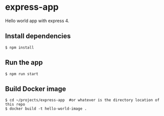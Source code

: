 # express-app
Hello world app with express 4.

## Install dependencies
```
$ npm install
```

## Run the app
```
$ npm run start
```

## Build Docker image
```
$ cd ~/projects/express-app  #or whatever is the directory location of this repo
$ docker build -t hello-world-image .
```
